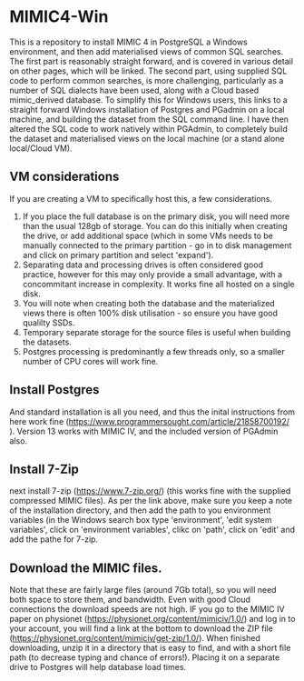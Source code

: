 # MIMIC4-Win

This is a repository to install MIMIC 4 in PostgreSQL a Windows environment, and then add materialised views of common SQL searches.
The first part is reasonably straight forward, and is covered in various detail on other pages, which will be linked. 
The second part, using supplied SQL code to perform common searches, is more challenging, particularly as a number of SQL dialects have been used, along with a Cloud based mimic_derived database.
To simplify this for Windows users, this links to a straight forward Windows installation of Postgres and PGadmin on a local machine, and building the dataset from the SQL command line.
I have then altered the SQL code to work natively within PGAdmin, to completely build the dataset and materialised views on the local machine (or a stand alone local/Cloud VM).

## VM considerations
If you are creating a VM to specifically host this, a few considerations. 
1. If you place the full database is on the primary disk, you will need more than the usual 128gb of storage. You can do this initially when creating the drive, or add additional space (which in some VMs needs to be manually connected to the primary partition - go in to disk management and click on primary partition and select 'expand'). 
2. Separating data and processing drives is often considered good practice, however for this may only provide a small advantage, with a concommitant increase in complexity. It works fine all hosted on a single disk.
3. You will note when creating both the database and the materialized views there is often 100% disk utilisation - so ensure you have good qualilty SSDs.
4. Temporary separate storage for the source files is useful when building the datasets. 
5. Postgres processing is predominantly a few threads only, so a smaller number of CPU cores will work fine.

## Install Postgres
And standard installation is all you need, and thus the inital instructions from here work fine (https://www.programmersought.com/article/21858700192/ ). Version 13 works with MIMIC IV, and the included version of PGAdmin also. 

## Install 7-Zip
next install 7-zip (https://www.7-zip.org/) (this works fine with the supplied compressed MIMIC files). As per the link above, make sure you keep a note of the installation directory, and then add the path to you environment variables (in the Windows search box type 'environment', 'edit system variables', click on 'environment variables', clikc on 'path', click on 'edit' and add the pathe for 7-zip.

## Download the MIMIC files.
Note that these are fairly large files (around 7Gb total), so you will need both space to store them, and bandwidth. Even with good Cloud connections the download speeds are not high.
IF you go to the MIMIC IV paper on physionet (https://physionet.org/content/mimiciv/1.0/) and log in to your account, you will find a link at the bottom to download the ZIP file (https://physionet.org/content/mimiciv/get-zip/1.0/). When finished downloading, unzip it in a directory that is easy to find, and with a short file path (to decrease typing and chance of errors!). Placing it on a separate drive to Postgres will help database load times. 
